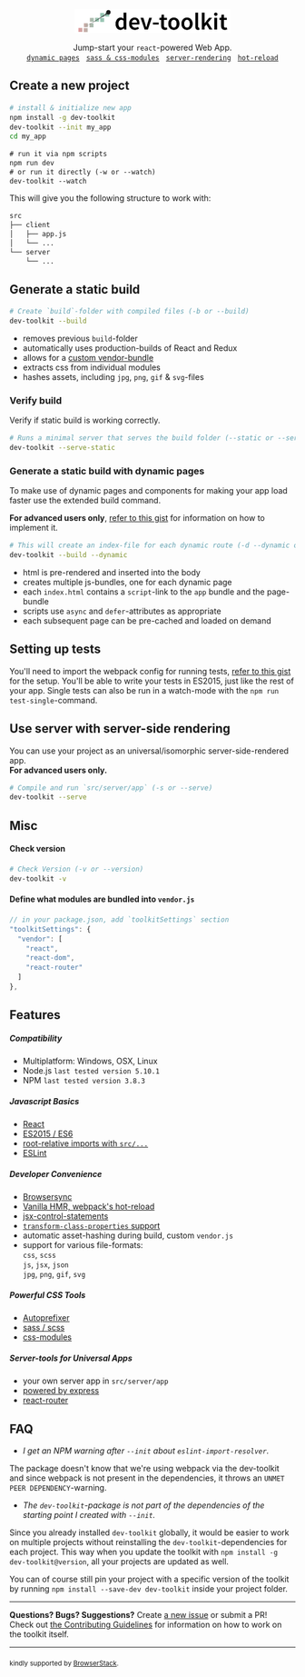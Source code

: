 <p align="center">
  <img src="/packages/dev-toolkit/dev-toolkit-logo.png" alt="universal-dev-toolkit-logo" height='42'>
</p>
<p align="center">
  Jump-start your <code>react</code>-powered Web App.<br/>
  <a href="#generate-a-static-build-with-dynamic-pages"><code>dynamic pages</code></a>
  &nbsp;&nbsp;<a href="#powerful-css-tools"><code>sass &amp; css-modules</code></a>
  &nbsp;&nbsp;<a href="#use-server-with-server-side-rendering"><code>server-rendering</code></a>
  &nbsp;&nbsp;<a href="#developer-convenience"><code>hot-reload</code></a>
</p>

## Create a new project
```bash
# install & initialize new app
npm install -g dev-toolkit
dev-toolkit --init my_app
cd my_app
```
```
# run it via npm scripts
npm run dev
# or run it directly (-w or --watch)
dev-toolkit --watch
```

This will give you the following structure to work with:
```
src
├── client
│   ├── app.js
│   └── ...
└── server
    └── ...
```

## Generate a static build
```bash
# Create `build`-folder with compiled files (-b or --build)
dev-toolkit --build
```
- removes previous `build`-folder
- automatically uses production-builds of React and Redux
- allows for a [custom vendor-bundle](#define-what-modules-are-bundled-into-vendorjs)
- extracts css from individual modules
- hashes assets, including `jpg`, `png`, `gif` & `svg`-files

### Verify build
Verify if static build is working correctly.
```bash
# Runs a minimal server that serves the build folder (--static or --serve-static)
dev-toolkit --serve-static
```

### Generate a static build with dynamic pages

To make use of dynamic pages and components for making your app load faster use the extended build command.

**For advanced users only**, [refer to this gist](https://gist.github.com/stoikerty/40a668e8fd4e2919034fd1eed2252bcb) for information on how to implement it.
```bash
# This will create an index-file for each dynamic route (-d --dynamic or --build --dynamic)
dev-toolkit --build --dynamic
```
- html is pre-rendered and inserted into the body
- creates multiple js-bundles, one for each dynamic page
- each `index.html` contains a `script`-link to the `app` bundle and the page-bundle
- scripts use `async` and `defer`-attributes as appropriate
- each subsequent page can be pre-cached and loaded on demand

## Setting up tests
You'll need to import the webpack config for running tests, [refer to this gist](https://gist.github.com/stoikerty/a202280147910b63a20e167dc4778fb8) for the setup. You'll be able to write your tests in ES2015, just like the rest of your app. Single tests can also be run in a watch-mode with the `npm run test-single`-command.

## Use server with server-side rendering

You can use your project as an universal/isomorphic server-side-rendered app.<br>**For advanced users only.**
```bash
# Compile and run `src/server/app` (-s or --serve)
dev-toolkit --serve
```

## Misc

#### Check version
```bash
# Check Version (-v or --version)
dev-toolkit -v
```

#### Define what modules are bundled into `vendor.js`
```js
// in your package.json, add `toolkitSettings` section
"toolkitSettings": {
  "vendor": [
    "react",
    "react-dom",
    "react-router"
  ]
},
```

## Features

##### Compatibility

- Multiplatform: Windows, OSX, Linux
- Node.js `last tested version 5.10.1`
- NPM `last tested version 3.8.3`

##### Javascript Basics

- [React]
- [ES2015 / ES6]
- [root-relative imports with `src/...`]
- [ESLint]

##### Developer Convenience

- [Browsersync]
- [Vanilla HMR, webpack's hot-reload]
- [jsx-control-statements]
- [`transform-class-properties` support]
- automatic asset-hashing during build, custom `vendor.js`
- support for various file-formats:<br>  `css`, `scss`<br>  `js`, `jsx`, `json`<br>  `jpg`, `png`, `gif`, `svg`

##### Powerful CSS Tools

- [Autoprefixer]
- [sass / scss]
- [css-modules]

##### Server-tools for Universal Apps

- your own server app in `src/server/app`
- [powered by express]
- [react-router]

[ES2015 / ES6]: https://babeljs.io/docs/learn-es2015/
[`transform-class-properties` support]: https://babeljs.io/docs/plugins/transform-class-properties/
[root-relative imports with `src/...`]: http://survivejs.com/webpack/requiring-files/
[Vanilla HMR, webpack's hot-reload]: https://webpack.github.io/docs/hot-module-replacement-with-webpack.html
[Browsersync]: https://browsersync.io/
[ESLint]: http://eslint.org/
[React]: https://facebook.github.io/react/
[jsx-control-statements]: https://github.com/AlexGilleran/jsx-control-statements
[sass / scss]: http://sass-lang.com/
[css-modules]: https://github.com/css-modules/css-modules
[Autoprefixer]: https://github.com/postcss/autoprefixer
[powered by express]: http://expressjs.com/
[react-router]: https://github.com/reactjs/react-router


## FAQ
- *I get an NPM warning after `--init` about `eslint-import-resolver`.*

The package doesn't know that we're using webpack via the dev-toolkit and since webpack is not present in the dependencies, it throws an `UNMET PEER DEPENDENCY`-warning.

- *The `dev-toolkit`-package is not part of the dependencies of the starting point I created with `--init`.*

Since you already installed `dev-toolkit` globally, it would be easier to work on multiple projects without reinstalling the `dev-toolkit`-dependencies for each project. This way when you update the toolkit with `npm install -g dev-toolkit@version`, all your projects are updated as well.

You can of course still pin your project with a specific version of the toolkit by running `npm install --save-dev dev-toolkit` inside your project folder.

---

<!-- -->

**Questions? Bugs? Suggestions?** Create [a new issue](https://github.com/stoikerty/dev-toolkit/issues/new) or submit a PR!<br>Check out [the Contributing Guidelines](/CONTRIBUTING.md) for information on how to work on the toolkit itself.

---

<sub>kindly supported by <a href="https://www.browserstack.com">BrowserStack</a>.</sub>

